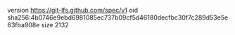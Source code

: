 version https://git-lfs.github.com/spec/v1
oid sha256:4b0746e9ebd6981085ec737b09cf5d46180decfbc30f7c289d53e5e63fba908e
size 2132
